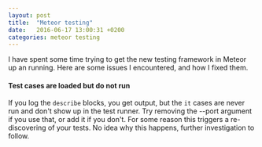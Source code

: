 ```yaml
---
layout: post
title:  "Meteor testing"
date:   2016-06-17 13:00:31 +0200
categories: meteor testing
---
```


I have spent some time trying to get the new testing framework in Meteor up an running.
Here are some issues I encountered, and how I fixed them.


#### Test cases are loaded but do not run

If you log the `describe` blocks, you get output, but the `it` cases are never run and don't show up in the test runner.
Try removing the --port argument if you use that, or add it if you don't. For some reason this triggers a re-discovering of your tests.
No idea why this happens, further investigation to follow.

